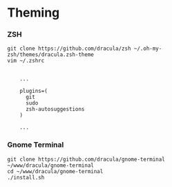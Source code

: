 # Theming



### ZSH

```text
git clone https://github.com/dracula/zsh ~/.oh-my-zsh/themes/dracula.zsh-theme
vim ~/.zshrc


    ...
    
    plugins=(
      git
      sudo
      zsh-autosuggestions
    )
    
    ...
```

### Gnome Terminal

```text
git clone https://github.com/dracula/gnome-terminal ~/www/dracula/gnome-terminal
cd ~/www/dracula/gnome-terminal
./install.sh
```

